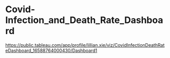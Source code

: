 # Covid-Infection_and_Death_Rate_Dashboard
https://public.tableau.com/app/profile/lillian.xie/viz/CovidInfectionDeathRateDashboard_16588764000430/Dashboard1
